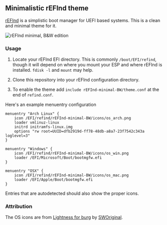 ## Minimalistic rEFInd theme

[rEFInd](http://www.rodsbooks.com/refind/) is a simplistic boot manager for UEFI
based systems. This is a clean and minimal theme for it.

![rEFInd minimal, B&W edition](http://i.imgur.com/QlnSxSq.png)

### Usage

 1. Locate your rEFInd EFI directory. This is commonly `/boot/EFI/refind`,
    though it will depend on where you mount your ESP and where rEFInd is
    installed. `fdisk -l` and `mount` may help.

 2. Clone this repository into your rEFInd configuration directory.

 3. To enable the theme add `include rEFInd-minimal-BW/theme.conf` at the end of
    `refind.conf`.

Here's an example menuentry configuration

```nginx
menuentry "Arch Linux" {
	icon /EFI/refind/rEFInd-minimal-BW/icons/os_arch.png
	loader vmlinuz-linux
	initrd initramfs-linux.img
	options "rw root=UUID=dfb2919d-ff78-48db-a8a7-23f7542c343a loglevel=3"
}

menuentry "Windows" {
	icon /EFI/refind/rEFInd-minimal-BW/icons/os_win.png
	loader /EFI/Microsoft/Boot/bootmgfw.efi
}

menuentry "OSX" {
	icon /EFI/refind/rEFInd-minimal-BW/icons/os_mac.png
	loader /EFI/Apple/Boot/bootmgfw.efi
}
```

Entries that are autodetected should also show the proper icons.

### Attribution

The OS icons are from [Lightness for burg][icons] by [SWOriginal][icon-author].

[icons]: http://sworiginal.deviantart.com/art/Lightness-for-burg-181461810
[icon-author]: http://sworiginal.deviantart.com/

